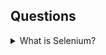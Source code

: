 ## Questions
<link rel="stylesheet" type="text/css" href="styles.css">

<details>
<summary>What is Selenium?</summary>

Selenium is a suite of tools designed to automate web browsers...
</details>
